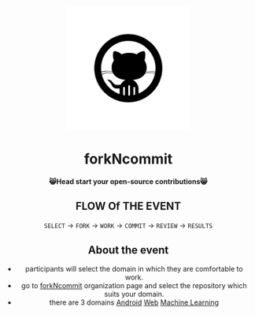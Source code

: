 <div align="center" id="top"> 
  <img src="https://github.com/forkNcommit2021/forkNcommit2021/blob/main/WhatsApp%20Image%202021-03-14%20at%2012.55.05.jpeg"  width="250" height="250"/>

<h1 align="center">forkNcommit</h1>

<h4 align="center">
	😸Head start your open-source contributions😸
</h4>

<h2 align="center">
FLOW Of THE EVENT
</h2>

`SELECT` -> `FORK` -> `WORK` -> `COMMIT` -> `REVIEW` -> `RESULTS` 

<h2 align="center">
About the event
</h2>


- participants will select the domain in which they are comfortable to work.
- go to [forkNcommit](https://github.com/forkNcommit2021) organization page and select the repository which suits your domain.
- there are 3 domains [Android](https://github.com/forkNcommit2021/Android) [Web](https://github.com/forkNcommit2021/WebDev) [Machine Learning](https://github.com/forkNcommit2021/MachineLearning)


